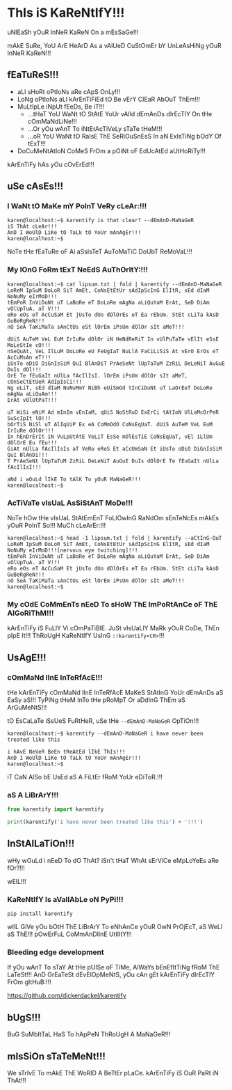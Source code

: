 # ThIs iS KaReNtIfY!!!

uNlEaSh yOuR InNeR KaReN On a mEsSaGe!!!

mAkE SuRe, YoU ArE HeArD As a vAlUeD CuStOmEr bY UnLeAsHiNg yOuR InNeR KaReN!!!

## fEaTuReS!!!

* aLl sHoRt oPtIoNs aRe cApS OnLy!!!
* LoNg oPtIoNs aLl kArEnTiFiEd tO Be vErY ClEaR AbOuT ThEm!!!
* MuLtIpLe iNpUt fEeDs, Be iT!!!
  * ...tHaT YoU WaNt tO StAtE YoUr vAlId dEmAnDs dIrEcTlY On tHe cOmMaNdLiNe!!!
  * ...Or yOu wAnT To iNtErAcTiVeLy sTaTe tHeM!!!
  * ...oR YoU WaNt tO RaIsE ThE SeRiOuSnEsS In aN ExIsTiNg bOdY Of tExT!!!
* DoCuMeNtAtIoN CoMeS FrOm a pOiNt oF EdUcAtEd aUtHoRiTy!!!

kArEnTiFy hAs yOu cOvErEd!!!

## uSe cAsEs!!!

### I WaNt tO MaKe mY PoInT VeRy cLeAr:!!!

```console
karen@localhost:~$ karentify is that clear? --dEmAnD-MaNaGeR
iS ThAt cLeAr!!!
AnD I WoUlD LiKe tO TaLk tO YoUr mAnAgEr!!!
karen@localhost:~$
```

NoTe tHe fEaTuRe oF Ai aSsIsTeT AuToMaTiC DoUbT ReMoVaL!!!

### My lOnG FoRm tExT NeEdS AuThOrItY:!!!

```console
karen@localhost:~$ cat lipsum.txt | fold | karentify --dEmAnD-MaNaGeR
LoReM IpSuM DoLoR SiT AmEt, CoNsEtEtUr sAdIpScInG ElItR, sEd dIaM NoNuMy eIrMoD!!!
tEmPoR InViDuNt uT LaBoRe eT DoLoRe mAgNa aLiQuYaM ErAt, SeD DiAm vOlUpTuA. aT V!!!
eRo eOs eT AcCuSaM Et jUsTo dUo dOlOrEs eT Ea rEbUm. StEt cLiTa kAsD GuBeRgReN!!!
nO SeA TaKiMaTa sAnCtUs eSt lOrEm iPsUm dOlOr sIt aMeT!!!

dUiS AuTeM VeL EuM IrIuRe dOlOr iN HeNdReRiT In vUlPuTaTe vElIt eSsE MoLeStIe cO!!!
nSeQuAt, VeL IlLuM DoLoRe eU FeUgIaT NuLlA FaCiLiSiS At vErO ErOs eT AcCuMsAn eT!!!
iUsTo oDiO DiGnIsSiM QuI BlAnDiT PrAeSeNt lUpTaTuM ZzRiL DeLeNiT AuGuE DuIs dOl!!!
OrE Te fEuGaIt nUlLa fAcIlIsI. lOrEm iPsUm dOlOr sIt aMeT, cOnSeCtEtUeR AdIpIsCi!!!
Ng eLiT, sEd dIaM NoNuMmY NiBh eUiSmOd tInCiDuNt uT LaOrEeT DoLoRe mAgNa aLiQuAm!!!
ErAt vOlUtPaT!!!

uT WiSi eNiM Ad mInIm vEnIaM, qUiS NoStRuD ExErCi tAtIoN UlLaMcOrPeR SuScIpIt lO!!!
bOrTiS NiSl uT AlIqUiP Ex eA CoMmOdO CoNsEqUaT. dUiS AuTeM VeL EuM IrIuRe dOlOr!!!
In hEnDrErIt iN VuLpUtAtE VeLiT EsSe mOlEsTiE CoNsEqUaT, vEl iLlUm dOlOrE Eu fEu!!!
GiAt nUlLa fAcIlIsIs aT VeRo eRoS Et aCcUmSaN Et iUsTo oDiO DiGnIsSiM QuI BlAnDi!!!
T PrAeSeNt lUpTaTuM ZzRiL DeLeNiT AuGuE DuIs dOlOrE Te fEuGaIt nUlLa fAcIlIsI!!!

aNd i wOuLd lIkE To tAlK To yOuR MaNaGeR!!!
karen@localhost:~$
```

### AcTiVaTe vIsUaL AsSiStAnT MoDe!!!

NoTe hOw tHe vIsUaL StAtEmEnT FoLlOwInG RaNdOm sEnTeNcEs mAkEs yOuR PoInT So!!!
MuCh cLeArEr:!!!

```console
karen@localhost:~$ head -1 lipsum.txt | fold | karentify --aCtInG-OuT
LoReM IpSuM DoLoR SiT AmEt, CoNsEtEtUr sAdIpScInG ElItR, sEd dIaM NoNuMy eIrMoD!!![nervous eye twitching]!!!
tEmPoR InViDuNt uT LaBoRe eT DoLoRe mAgNa aLiQuYaM ErAt, SeD DiAm vOlUpTuA. aT V!!!
eRo eOs eT AcCuSaM Et jUsTo dUo dOlOrEs eT Ea rEbUm. StEt cLiTa kAsD GuBeRgReN!!!
nO SeA TaKiMaTa sAnCtUs eSt lOrEm iPsUm dOlOr sIt aMeT!!!
karen@localhost:~$
```

### My cOdE CoMmEnTs nEeD To sHoW ThE ImPoRtAnCe oF ThE AlGoRiThM!!!

kArEnTiFy iS FuLlY Vi cOmPaTiBlE.  JuSt vIsUaLlY MaRk yOuR CoDe, ThEn pIpE It!!!
ThRoUgH KaReNtIfY UsInG `:!karentify<CR>`!!!

## UsAgE!!!

### cOmMaNd lInE InTeRfAcE!!!

tHe kArEnTiFy cOmMaNd lInE InTeRfAcE MaKeS StAtInG YoUr dEmAnDs aS EaSy aS!!!
TyPiNg tHeM InTo tHe pRoMpT Or aDdInG ThEm aS ArGuMeNtS!!!

tO EsCaLaTe iSsUeS FuRtHeR, uSe tHe `--dEmAnD-MaNaGeR` OpTiOn!!!

```console
karen@localhost:~$ karentify --dEmAnD-MaNaGeR i have never been treated like this

i hAvE NeVeR BeEn tReAtEd lIkE ThIs!!!
AnD I WoUlD LiKe tO TaLk tO YoUr mAnAgEr!!!
karen@localhost:~$
```

iT CaN AlSo bE UsEd aS A FiLtEr fRoM YoUr eDiToR.!!!

### aS A LiBrArY!!!

```python
from karentify import karentify

print(karentify('i have never been treated like this') + '!!!')
```

## InStAlLaTiOn!!!

wHy wOuLd i nEeD To dO ThAt?  iSn't tHaT WhAt sErViCe eMpLoYeEs aRe fOr?!!!

wElL!!!

### KaReNtIfY Is aVaIlAbLe oN PyPi!!!

```shell
pip install karentify
```

wIlL GiVe yOu bOtH ThE LiBrArY To eNhAnCe yOuR OwN PrOjEcT, aS WeLl aS ThE!!!
pOwErFuL CoMmAnDlInE UtIlItY!!!

### Bleeding edge development

If yOu wAnT To sTaY At tHe pUlSe oF TiMe, AlWaYs bEnEfItTiNg fRoM ThE LaTeSt!!!
AnD GrEaTeSt dEvElOpMeNtS, yOu cAn gEt kArEnTiFy dIrEcTlY FrOm gItHuB:!!!

https://github.com/dickerdackel/karentify

## bUgS!!!

BuG SuMbItTaL HaS To hApPeN ThRoUgH A MaNaGeR!!!

## mIsSiOn sTaTeMeNt!!!

We sTrIvE To mAkE ThE WoRlD A BeTtEr pLaCe.  kArEnTiFy iS OuR PaRt iN ThAt!!!
